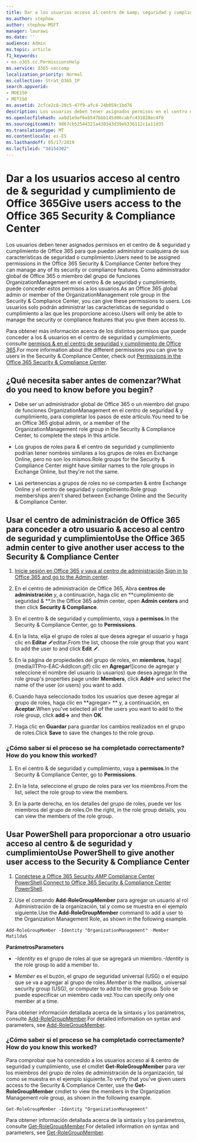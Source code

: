 ```yaml
---
title: Dar a los usuarios acceso al centro de &amp; seguridad y cumplimiento de Office 365
ms.author: stephow
author: stephow-MSFT
manager: laurawi
ms.date: ''
audience: Admin
ms.topic: article
f1_keywords:
- ms.o365.cc.PermissionsHelp
ms.service: O365-seccomp
localization_priority: Normal
ms.collection: Strat_O365_IP
search.appverid:
- MOE150
- MET150
ms.assetid: 2cfce2c8-20c5-47f9-afc4-24b059c1bd76
description: Los usuarios deben tener asignados permisos en el centro de &amp; seguridad y cumplimiento de Office 365 para que puedan administrar cualquiera de sus características de seguridad o cumplimiento.
ms.openlocfilehash: aa0d1e9af6eb547bbb145d06cabfc431028ec4f0
ms.sourcegitcommit: 9d67cb52544321a430343d39eb336112c1a11d35
ms.translationtype: MT
ms.contentlocale: es-ES
ms.lasthandoff: 05/17/2019
ms.locfileid: "34154302"
---
```

# <a name="give-users-access-to-the-office-365-security-amp-compliance-center"></a><span data-ttu-id="eeb43-103">Dar a los usuarios acceso al centro de &amp; seguridad y cumplimiento de Office 365</span><span class="sxs-lookup"><span data-stu-id="eeb43-103">Give users access to the Office 365 Security &amp; Compliance Center</span></span>

<span data-ttu-id="eeb43-104">Los usuarios deben tener asignados permisos en el centro de &amp; seguridad y cumplimiento de Office 365 para que puedan administrar cualquiera de sus características de seguridad o cumplimiento.</span><span class="sxs-lookup"><span data-stu-id="eeb43-104">Users need to be assigned permissions in the Office 365 Security &amp; Compliance Center before they can manage any of its security or compliance features.</span></span> <span data-ttu-id="eeb43-105">Como administrador global de Office 365 o miembro del grupo de funciones OrganizationManagement en el centro &amp; de seguridad y cumplimiento, puede conceder estos permisos a los usuarios.</span><span class="sxs-lookup"><span data-stu-id="eeb43-105">As an Office 365 global admin or member of the OrganizationManagement role group in the Security &amp; Compliance Center, you can give these permissions to users.</span></span> <span data-ttu-id="eeb43-106">Los usuarios solo podrán administrar las características de seguridad o cumplimiento a las que les proporcione acceso.</span><span class="sxs-lookup"><span data-stu-id="eeb43-106">Users will only be able to manage the security or compliance features that you give them access to.</span></span> 
  
<span data-ttu-id="eeb43-107">Para obtener más información acerca de los distintos permisos que puede conceder a los &amp; usuarios en el centro de seguridad y cumplimiento, consulte [permisos &amp; en el centro de seguridad y cumplimiento de Office 365](permissions-in-the-security-and-compliance-center.md).</span><span class="sxs-lookup"><span data-stu-id="eeb43-107">For more information about the different permissions you can give to users in the Security &amp; Compliance Center, check out [Permissions in the Office 365 Security &amp; Compliance Center](permissions-in-the-security-and-compliance-center.md).</span></span>
  
## <a name="what-do-you-need-to-know-before-you-begin"></a><span data-ttu-id="eeb43-108">¿Qué necesita saber antes de comenzar?</span><span class="sxs-lookup"><span data-stu-id="eeb43-108">What do you need to know before you begin?</span></span>

- <span data-ttu-id="eeb43-109">Debe ser un administrador global de Office 365 o un miembro del grupo de funciones OrganizationManagement en el centro de seguridad &amp; y cumplimiento, para completar los pasos de este artículo.</span><span class="sxs-lookup"><span data-stu-id="eeb43-109">You need to be an Office 365 global admin, or a member of the OrganizationManagement role group in the Security &amp; Compliance Center, to complete the steps in this article.</span></span>
    
- <span data-ttu-id="eeb43-110">Los grupos de roles para &amp; el centro de seguridad y cumplimiento podrían tener nombres similares a los grupos de roles en Exchange Online, pero no son los mismos.</span><span class="sxs-lookup"><span data-stu-id="eeb43-110">Role groups for the Security &amp; Compliance Center might have similar names to the role groups in Exchange Online, but they're not the same.</span></span> 
    
- <span data-ttu-id="eeb43-111">Las pertenencias a grupos de roles no se comparten &amp; entre Exchange Online y el centro de seguridad y cumplimiento.</span><span class="sxs-lookup"><span data-stu-id="eeb43-111">Role group memberships aren't shared between Exchange Online and the Security &amp; Compliance Center.</span></span>
    
## <a name="use-the-office-365-admin-center-to-give-another-user-access-to-the-security-amp-compliance-center"></a><span data-ttu-id="eeb43-112">Usar el centro de administración de Office 365 para conceder a otro usuario &amp; acceso al centro de seguridad y cumplimiento</span><span class="sxs-lookup"><span data-stu-id="eeb43-112">Use the Office 365 admin center to give another user access to the Security &amp; Compliance Center</span></span>

1. <span data-ttu-id="eeb43-113">[Inicie sesión en Office 365 y vaya al centro de administración](https://go.microsoft.com/fwlink/p/?LinkId=525275).</span><span class="sxs-lookup"><span data-stu-id="eeb43-113">[Sign in to Office 365 and go to the Admin center](https://go.microsoft.com/fwlink/p/?LinkId=525275).</span></span>
    
2. <span data-ttu-id="eeb43-114">En el centro de administración de Office 365, Abra **centros de administración** y, a continuación, haga clic en \*\*cumplimiento de seguridad &amp; \*\*.</span><span class="sxs-lookup"><span data-stu-id="eeb43-114">In the Office 365 admin center, open **Admin centers** and then click **Security &amp; Compliance**.</span></span> 
    
3. <span data-ttu-id="eeb43-115">En el centro &amp; de seguridad y cumplimiento, vaya a **permisos**.</span><span class="sxs-lookup"><span data-stu-id="eeb43-115">In the Security &amp; Compliance Center, go to **Permissions**.</span></span>
    
4. <span data-ttu-id="eeb43-116">En la lista, elija el grupo de roles al que desea agregar el usuario y haga clic en **Editar** ![icono](media/O365_MDM_CreatePolicy_EditIcon.gif)editar.</span><span class="sxs-lookup"><span data-stu-id="eeb43-116">From the list, choose the role group that you want to add the user to and click **Edit** ![Edit icon](media/O365_MDM_CreatePolicy_EditIcon.gif).</span></span>
    
5. <span data-ttu-id="eeb43-117">En la página de propiedades del grupo de roles, en **miembros**, haga](media/ITPro-EAC-AddIcon.gif) clic en **Agregar**![icono de agregar y seleccione el nombre del usuario (o usuarios) que desea agregar.</span><span class="sxs-lookup"><span data-stu-id="eeb43-117">In the role group's properties page under **Members**, click **Add**![Add Icon](media/ITPro-EAC-AddIcon.gif) and select the name of the user (or users) you want to add.</span></span> 
    
6. <span data-ttu-id="eeb43-118">Cuando haya seleccionado todos los usuarios que desee agregar al grupo de roles, haga clic en \*\*agregar\> \*\* y, a continuación, en **Aceptar**.</span><span class="sxs-lookup"><span data-stu-id="eeb43-118">When you've selected all of the users you want to add to the role group, click **add-\>** and then **OK**.</span></span>
    
7. <span data-ttu-id="eeb43-119">Haga clic en **Guardar** para guardar los cambios realizados en el grupo de roles.</span><span class="sxs-lookup"><span data-stu-id="eeb43-119">Click **Save** to save the changes to the role group.</span></span> 
    
### <a name="how-do-you-know-this-worked"></a><span data-ttu-id="eeb43-120">¿Cómo saber si el proceso se ha completado correctamente?</span><span class="sxs-lookup"><span data-stu-id="eeb43-120">How do you know this worked?</span></span>

1. <span data-ttu-id="eeb43-121">En el centro &amp; de seguridad y cumplimiento, vaya a **permisos**.</span><span class="sxs-lookup"><span data-stu-id="eeb43-121">In the Security &amp; Compliance Center, go to **Permissions**.</span></span>
    
2. <span data-ttu-id="eeb43-122">En la lista, seleccione el grupo de roles para ver los miembros.</span><span class="sxs-lookup"><span data-stu-id="eeb43-122">From the list, select the role group to view the members.</span></span>
    
3. <span data-ttu-id="eeb43-123">En la parte derecha, en los detalles del grupo de roles, puede ver los miembros del grupo de roles.</span><span class="sxs-lookup"><span data-stu-id="eeb43-123">On the right, in the role group details, you can view the members of the role group.</span></span>
    
## <a name="use-powershell-to-give-another-user-access-to-the-security-amp-compliance-center"></a><span data-ttu-id="eeb43-124">Usar PowerShell para proporcionar a otro usuario acceso al centro &amp; de seguridad y cumplimiento</span><span class="sxs-lookup"><span data-stu-id="eeb43-124">Use PowerShell to give another user access to the Security &amp; Compliance Center</span></span>

1. <span data-ttu-id="eeb43-125">[Conéctese a Office 365 Security _AMP_ Compliance Center PowerShell](https://docs.microsoft.com/en-us/powershell/exchange/office-365-scc/connect-to-scc-powershell/connect-to-scc-powershell?view=exchange-ps).</span><span class="sxs-lookup"><span data-stu-id="eeb43-125">[Connect to Office 365 Security & Compliance Center PowerShell](https://docs.microsoft.com/en-us/powershell/exchange/office-365-scc/connect-to-scc-powershell/connect-to-scc-powershell?view=exchange-ps).</span></span>
    
2. <span data-ttu-id="eeb43-126">Use el comando **Add-RoleGroupMember** para agregar un usuario al rol Administración de la organización, tal y como se muestra en el ejemplo siguiente.</span><span class="sxs-lookup"><span data-stu-id="eeb43-126">Use the **Add-RoleGroupMember** command to add a user to the Organization Management Role, as shown in the following example.</span></span> 
    
  ```
  Add-RoleGroupMember -Identity "OrganizationManagement" -Member MatildaS
  
  ```

 <span data-ttu-id="eeb43-127">**Parámetros**</span><span class="sxs-lookup"><span data-stu-id="eeb43-127">**Parameters**</span></span>
  
- <span data-ttu-id="eeb43-128">_-Identity_ es el grupo de roles al que se agregará un miembro.</span><span class="sxs-lookup"><span data-stu-id="eeb43-128">_-Identity_ is the role group to add a member to.</span></span> 
    
- <span data-ttu-id="eeb43-129">_Member_ es el buzón, el grupo de seguridad universal (USG) o el equipo que se va a agregar al grupo de roles.</span><span class="sxs-lookup"><span data-stu-id="eeb43-129">_Member_ is the mailbox, universal security group (USG), or computer to add to the role group.</span></span> <span data-ttu-id="eeb43-130">Solo se puede especificar un miembro cada vez.</span><span class="sxs-lookup"><span data-stu-id="eeb43-130">You can specify only one member at a time.</span></span> 
    
<span data-ttu-id="eeb43-131">Para obtener información detallada acerca de la sintaxis y los parámetros, consulte [Add-RoleGroupMember](https://go.microsoft.com/fwlink/p/?LinkId=510859).</span><span class="sxs-lookup"><span data-stu-id="eeb43-131">For detailed information on syntax and parameters, see [Add-RoleGroupMember](https://go.microsoft.com/fwlink/p/?LinkId=510859).</span></span>
  
### <a name="how-do-you-know-this-worked"></a><span data-ttu-id="eeb43-132">¿Cómo saber si el proceso se ha completado correctamente?</span><span class="sxs-lookup"><span data-stu-id="eeb43-132">How do you know this worked?</span></span>

<span data-ttu-id="eeb43-133">Para comprobar que ha concedido a los usuarios acceso al &amp; centro de seguridad y cumplimiento, use el cmdlet **Get-RoleGroupMember** para ver los miembros del grupo de roles de administración de la organización, tal como se muestra en el ejemplo siguiente.</span><span class="sxs-lookup"><span data-stu-id="eeb43-133">To verify that you've given users access to the Security &amp; Compliance Center, use the **Get-RoleGroupMember** cmdlet to view the members in the Organization Management role group, as shown in the following example.</span></span> 
  
```
Get-RoleGroupMember -Identity "OrganizationManagement"

```

<span data-ttu-id="eeb43-134">Para obtener información detallada acerca de la sintaxis y los parámetros, consulte [Get-RoleGroupMember](https://go.microsoft.com/fwlink/p/?LinkId=510860).</span><span class="sxs-lookup"><span data-stu-id="eeb43-134">For detailed information on syntax and parameters, see [Get-RoleGroupMember](https://go.microsoft.com/fwlink/p/?LinkId=510860).</span></span>
  


